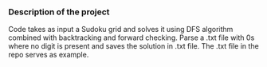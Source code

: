 
### Description of the project

Code takes as input a Sudoku grid and solves it using DFS algorithm combined with backtracking and forward checking. 
Parse a .txt file with 0s where no digit is present and saves the solution in .txt file. The .txt file in the repo serves 
as example.
